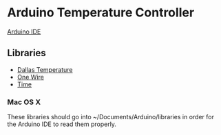 # Arduino Temperature Controller

[Arduino IDE](http://www.arduino.cc/)

## Libraries

* [Dallas Temperature](https://github.com/milesburton/Arduino-Temperature-Control-Library.git)
* [One Wire](http://www.arduino.cc/playground/Learning/OneWire)
* [Time](http://arduino.cc/playground/Code/Time)

### Mac OS X

These libraries should go into ~/Documents/Arduino/libraries in order
for the Arduino IDE to read them properly.
